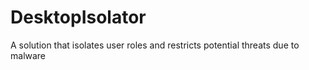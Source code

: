 DesktopIsolator
===============

A solution that isolates user roles and restricts potential threats due to malware